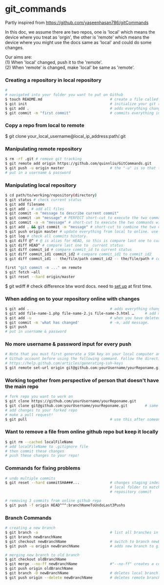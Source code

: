 # git_commands

Partly inspired from https://github.com/yaseenhasan786/gitCommands

In this doc, we assume there are two repos, one is 'local' which means the device where you treat as 'orgin', the other is 'remote' which means the device where you might use the docs same as 'local' and could do some changes.    

Our aims are:  
(1) When 'local' changed, push it to the 'remote'.  
(2) When 'remote' is changed, make 'local' be same as 'remote'.  

### Creating a repository in local repository
``` sh
# 
# navigated into your folder you want to put on Github
$ touch README.md								# create a file called README.md where you can put instructions/info about your folder like what you are reading right now!
$ git init 										# initialize your git repository locally
$ git add .										# adds everything changed from local to staging
$ git commit -m "first commit"					# commits everything in staging to be ready to be pushed to Github. "-m": message
```
### Copy a repo from local to remote
$ git clone your_local_username@local_ip_address:path/.git

### Manipulating remote repository
``` sh
$ rm -rf .git # remove git tracking
$ git remote add origin https://github.com/quinnliu/GitCommands.git
$ git push -u origin master						# the "-u" is so that the next time your push you don't need to type "origin master"
# put in a username & password
```
### Manipulating local repository
``` sh
$ cd path/to/working/repository(directory)
$ git status # check current status
$ git add filename
$ git add . # add all files
$ git commit -m "message to describe current commit"
$ git commit -am "message" # PERFECT short-cut to execute the two commands with one command. "-a": all.
$ git commit -a -m "message" # short-cut to execute the two commands with one command.
$ git add . && git commit -m "message" # short-cut to combine the two commands in one command
$ git push origin master # update everything from local to online. use "git push -u origin master" at first time as stated above. 
$ git log # check all commits history.
$ git diff @^ # @ is alias for HEAD, so this is compare last one to current status
$ git diff HEAD^ # compare last one to  current status
$ git diff commit_id # compare commit_id to current status
$ git diff commit_id1 commit_id2 # compare commit_id1 to commit_id2
$ git diff commit_id1 -- the/file/path commit_id2 -- the/file/path # compare file changes between commit_id1 and commit_id2

first "git commit -m ..." on remote
$ git fetch –all 
$ git reset --hard origin/master

```
$ git wdiff # check difference btw word docs. need to [set up](https://github.com/vigente/gerardus) at first time.


### When adding on to your repository online with changes
``` sh
$ git add .										# adds everything changed from local to staging
$ git add file-name-1.php file-name-2.js file-name-3.html …		# add multiple files	
$ git add -u									# when you have deleted a local file you want to remove from your repository
$ git commit -m 'what has changed'				# -m, add message.
$ git push 
# put in username & password
```

### No more username & password input for every push
``` sh   
# Note that you must first generate a SSH key on your local computer and add it to your 
# Github account before using the following command. Follow the directions here:
# https://help.github.com/articles/generating-ssh-keys
$ git remote set-url origin git@github.com:yourUsername/yourReponame.git
```

### Working together from perspective of person that doesn't have the main repo
``` sh
# fork repo you want to work on
$ git clone https://github.com/yourUsername/yourReponame.git
$ git clone git@github.com:yourUsername/yourReponame.git		# same as above
# add changes to your forked repo 
# make a pull request!
$ git pull 										# use this after someone else has made a change to the online repo you r working on and you want to make your local repo up to date
```

### Want to remove a file from online github repo but keep it locally
``` sh
$ git rm --cached localFileName
# add localFileName to .gitignore file 
# then commit these changes
# push these changes to your repo!
```

### Commands for fixing problems
``` sh
# undo multiple commits  
$ git reset --hard commitSHA###... 				# changes staging index and 
                                   				# local folder to match online 
                                   				# repository commit

# removing 3 commits from online github repo
$ git push -f origin HEAD^^^:branchNameToUndoLast3Pushs
```

### Branch Commands 
``` sh
# creating a new branch
$ git branch -a 								# list all branches in working folder  
$ git branch newBranchName  
$ git checkout newBranchName 					# switch to branch newBranchName
$ git push -u origin newBranchName				# adds new branch to github repo and "-u" lets you know when your local branch is different than the remote branch

# merging new branch to old branch
$ git checkout oldBranchName
$ git merge --no-ff newBranchName 				#"--no-ff" creates a commit that there was a branch merge so in the future when you are looking at your commit log you know when exactly when you merged one branch into another
$ git push origin oldBranchName 
$ git branch -D newBranchName 					# deletes local branch newBranchName
$ git push origin --delete newBranchName 		# deletes remote branch newBranchName
```
